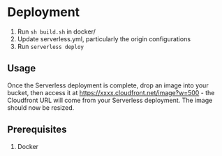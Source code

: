 # Deployment

1. Run `sh build.sh` in docker/
2. Update serverless.yml, particularly the origin configurations
3. Run `serverless deploy`

## Usage

Once the Serverless deployment is complete, drop an image into your bucket, then access it at https://xxxx.cloudfront.net/image?w=500 - the Cloudfront URL will come from your Serverless deployment.  The image should now be resized.

## Prerequisites

1. Docker
